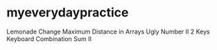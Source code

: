 # myeverydaypractice

Lemonade Change
 Maximum Distance in Arrays
Ugly Number II
 2 Keys Keyboard
Combination Sum II
